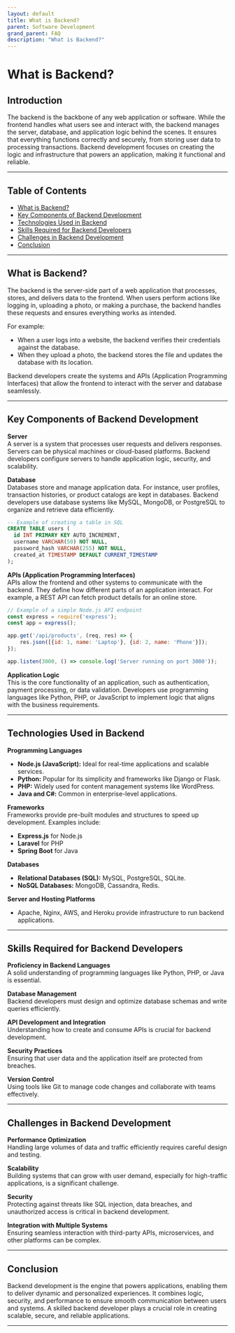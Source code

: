 ```yaml
---
layout: default
title: What is Backend?
parent: Software Development
grand_parent: FAQ
description: "What is Backend?"
---
```


# What is Backend?

## **Introduction**

The backend is the backbone of any web application or software. While the frontend handles what users see and interact
with, the backend manages the server, database, and application logic behind the scenes. It ensures that everything
functions correctly and securely, from storing user data to processing transactions. Backend development focuses on
creating the logic and infrastructure that powers an application, making it functional and reliable.

---

## **Table of Contents**

- [What is Backend?](#what-is-backend)
- [Key Components of Backend Development](#key-components-of-backend-development)
- [Technologies Used in Backend](#technologies-used-in-backend)
- [Skills Required for Backend Developers](#skills-required-for-backend-developers)
- [Challenges in Backend Development](#challenges-in-backend-development)
- [Conclusion](#conclusion)

---

## **What is Backend?**

The backend is the server-side part of a web application that processes, stores, and delivers data to the frontend. When
users perform actions like logging in, uploading a photo, or making a purchase, the backend handles these requests and
ensures everything works as intended.

For example:

- When a user logs into a website, the backend verifies their credentials against the database.
- When they upload a photo, the backend stores the file and updates the database with its location.

Backend developers create the systems and APIs (Application Programming Interfaces) that allow the frontend to interact
with the server and database seamlessly.

---

## **Key Components of Backend Development**

**Server**  
A server is a system that processes user requests and delivers responses. Servers can be physical machines or
cloud-based platforms. Backend developers configure servers to handle application logic, security, and scalability.

**Database**  
Databases store and manage application data. For instance, user profiles, transaction histories, or product catalogs are
kept in databases. Backend developers use database systems like MySQL, MongoDB, or PostgreSQL to organize and retrieve
data efficiently.

```sql
-- Example of creating a table in SQL
CREATE TABLE users (
  id INT PRIMARY KEY AUTO_INCREMENT,
  username VARCHAR(50) NOT NULL,
  password_hash VARCHAR(255) NOT NULL,
  created_at TIMESTAMP DEFAULT CURRENT_TIMESTAMP
);
```

**APIs (Application Programming Interfaces)**  
APIs allow the frontend and other systems to communicate with the backend. They define how different parts of an
application interact. For example, a REST API can fetch product details for an online store.

```javascript
// Example of a simple Node.js API endpoint
const express = require('express');
const app = express();

app.get('/api/products', (req, res) => {
	res.json([{id: 1, name: 'Laptop'}, {id: 2, name: 'Phone'}]);
});

app.listen(3000, () => console.log('Server running on port 3000'));
```

**Application Logic**  
This is the core functionality of an application, such as authentication, payment processing, or data validation.
Developers use programming languages like Python, PHP, or JavaScript to implement logic that aligns with the business
requirements.

---

## **Technologies Used in Backend**

**Programming Languages**

- **Node.js (JavaScript):** Ideal for real-time applications and scalable services.
- **Python:** Popular for its simplicity and frameworks like Django or Flask.
- **PHP:** Widely used for content management systems like WordPress.
- **Java and C#:** Common in enterprise-level applications.

**Frameworks**  
Frameworks provide pre-built modules and structures to speed up development. Examples include:

- **Express.js** for Node.js
- **Laravel** for PHP
- **Spring Boot** for Java

**Databases**

- **Relational Databases (SQL):** MySQL, PostgreSQL, SQLite.
- **NoSQL Databases:** MongoDB, Cassandra, Redis.

**Server and Hosting Platforms**

- Apache, Nginx, AWS, and Heroku provide infrastructure to run backend applications.

---

## **Skills Required for Backend Developers**

**Proficiency in Backend Languages**  
A solid understanding of programming languages like Python, PHP, or Java is essential.

**Database Management**  
Backend developers must design and optimize database schemas and write queries efficiently.

**API Development and Integration**  
Understanding how to create and consume APIs is crucial for backend development.

**Security Practices**  
Ensuring that user data and the application itself are protected from breaches.

**Version Control**  
Using tools like Git to manage code changes and collaborate with teams effectively.

---

## **Challenges in Backend Development**

**Performance Optimization**  
Handling large volumes of data and traffic efficiently requires careful design and testing.

**Scalability**  
Building systems that can grow with user demand, especially for high-traffic applications, is a significant challenge.

**Security**  
Protecting against threats like SQL injection, data breaches, and unauthorized access is critical in backend
development.

**Integration with Multiple Systems**  
Ensuring seamless interaction with third-party APIs, microservices, and other platforms can be complex.

---

## **Conclusion**

Backend development is the engine that powers applications, enabling them to deliver dynamic and personalized
experiences. It combines logic, security, and performance to ensure smooth communication between users and systems. A
skilled backend developer plays a crucial role in creating scalable, secure, and reliable applications.

---